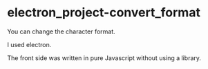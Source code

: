 # electron_project-convert_format
You can change the character format.

I used electron.

The front side was written in pure Javascript without using a library.

